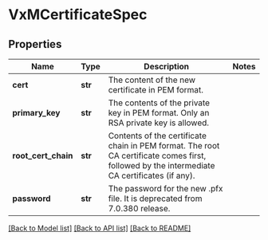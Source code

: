 # VxMCertificateSpec

## Properties
Name | Type | Description | Notes
------------ | ------------- | ------------- | -------------
**cert** | **str** | The content of the new certificate in PEM format. | 
**primary_key** | **str** | The contents of the private key in PEM format. Only an RSA private key is allowed. | 
**root_cert_chain** | **str** | Contents of the certificate chain in PEM format. The root CA certificate comes first, followed by the intermediate CA certificates (if any). | 
**password** | **str** | The password for the new .pfx file. It is deprecated from 7.0.380 release. | 

[[Back to Model list]](../README.md#documentation-for-models) [[Back to API list]](../README.md#documentation-for-api-endpoints) [[Back to README]](../README.md)

